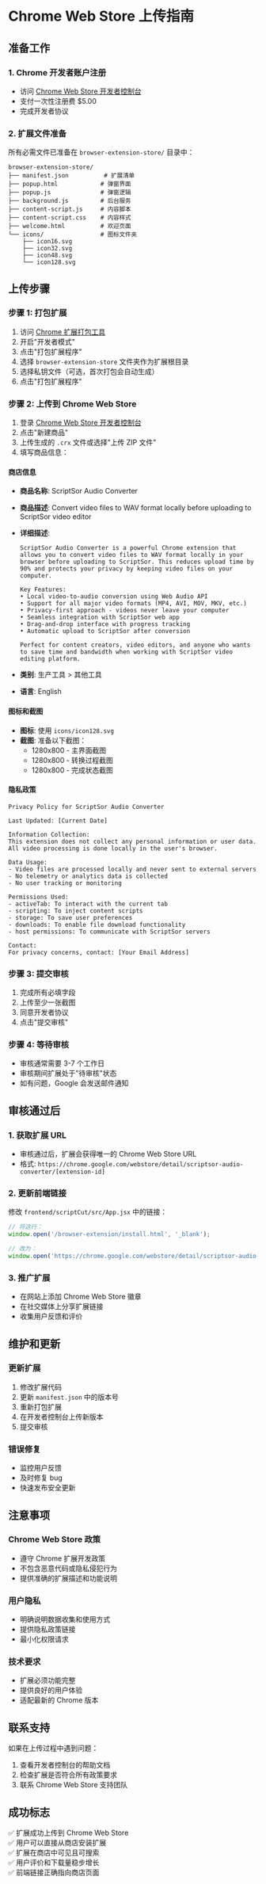 # Chrome Web Store 上传指南

## 准备工作

### 1. Chrome 开发者账户注册
- 访问 [Chrome Web Store 开发者控制台](https://chrome.google.com/webstore/devconsole/)
- 支付一次性注册费 $5.00
- 完成开发者协议

### 2. 扩展文件准备
所有必需文件已准备在 `browser-extension-store/` 目录中：

```
browser-extension-store/
├── manifest.json          # 扩展清单
├── popup.html            # 弹窗界面
├── popup.js              # 弹窗逻辑
├── background.js         # 后台服务
├── content-script.js     # 内容脚本
├── content-script.css    # 内容样式
├── welcome.html          # 欢迎页面
└── icons/                # 图标文件夹
    ├── icon16.svg
    ├── icon32.svg
    ├── icon48.svg
    └── icon128.svg
```

## 上传步骤

### 步骤 1: 打包扩展
1. 访问 [Chrome 扩展打包工具](chrome://extensions/)
2. 开启"开发者模式"
3. 点击"打包扩展程序"
4. 选择 `browser-extension-store` 文件夹作为扩展根目录
5. 选择私钥文件（可选，首次打包会自动生成）
6. 点击"打包扩展程序"

### 步骤 2: 上传到 Chrome Web Store
1. 登录 [Chrome Web Store 开发者控制台](https://chrome.google.com/webstore/devconsole/)
2. 点击"新建商品"
3. 上传生成的 `.crx` 文件或选择"上传 ZIP 文件"
4. 填写商品信息：

#### 商店信息
- **商品名称**: ScriptSor Audio Converter
- **商品描述**: Convert video files to WAV format locally before uploading to ScriptSor video editor
- **详细描述**: 
  ```
  ScriptSor Audio Converter is a powerful Chrome extension that allows you to convert video files to WAV format locally in your browser before uploading to ScriptSor. This reduces upload time by 90% and protects your privacy by keeping video files on your computer.
  
  Key Features:
  • Local video-to-audio conversion using Web Audio API
  • Support for all major video formats (MP4, AVI, MOV, MKV, etc.)
  • Privacy-first approach - videos never leave your computer
  • Seamless integration with ScriptSor web app
  • Drag-and-drop interface with progress tracking
  • Automatic upload to ScriptSor after conversion
  
  Perfect for content creators, video editors, and anyone who wants to save time and bandwidth when working with ScriptSor video editing platform.
  ```

- **类别**: 生产工具 > 其他工具
- **语言**: English

#### 图标和截图
- **图标**: 使用 `icons/icon128.svg`
- **截图**: 准备以下截图：
  - 1280x800 - 主界面截图
  - 1280x800 - 转换过程截图
  - 1280x800 - 完成状态截图

#### 隐私政策
```
Privacy Policy for ScriptSor Audio Converter

Last Updated: [Current Date]

Information Collection:
This extension does not collect any personal information or user data. All video processing is done locally in the user's browser.

Data Usage:
- Video files are processed locally and never sent to external servers
- No telemetry or analytics data is collected
- No user tracking or monitoring

Permissions Used:
- activeTab: To interact with the current tab
- scripting: To inject content scripts
- storage: To save user preferences
- downloads: To enable file download functionality
- host permissions: To communicate with ScriptSor servers

Contact:
For privacy concerns, contact: [Your Email Address]
```

### 步骤 3: 提交审核
1. 完成所有必填字段
2. 上传至少一张截图
3. 同意开发者协议
4. 点击"提交审核"

### 步骤 4: 等待审核
- 审核通常需要 3-7 个工作日
- 审核期间扩展处于"待审核"状态
- 如有问题，Google 会发送邮件通知

## 审核通过后

### 1. 获取扩展 URL
- 审核通过后，扩展会获得唯一的 Chrome Web Store URL
- 格式: `https://chrome.google.com/webstore/detail/scriptsor-audio-converter/[extension-id]`

### 2. 更新前端链接
修改 `frontend/scriptCut/src/App.jsx` 中的链接：

```javascript
// 将这行：
window.open('/browser-extension/install.html', '_blank');

// 改为：
window.open('https://chrome.google.com/webstore/detail/scriptsor-audio-converter/[extension-id]', '_blank');
```

### 3. 推广扩展
- 在网站上添加 Chrome Web Store 徽章
- 在社交媒体上分享扩展链接
- 收集用户反馈和评价

## 维护和更新

### 更新扩展
1. 修改扩展代码
2. 更新 `manifest.json` 中的版本号
3. 重新打包扩展
4. 在开发者控制台上传新版本
5. 提交审核

### 错误修复
- 监控用户反馈
- 及时修复 bug
- 快速发布安全更新

## 注意事项

### Chrome Web Store 政策
- 遵守 Chrome 扩展开发政策
- 不包含恶意代码或隐私侵犯行为
- 提供准确的扩展描述和功能说明

### 用户隐私
- 明确说明数据收集和使用方式
- 提供隐私政策链接
- 最小化权限请求

### 技术要求
- 扩展必须功能完整
- 提供良好的用户体验
- 适配最新的 Chrome 版本

## 联系支持

如果在上传过程中遇到问题：
1. 查看开发者控制台的帮助文档
2. 检查扩展是否符合所有政策要求
3. 联系 Chrome Web Store 支持团队

## 成功标志

✅ 扩展成功上传到 Chrome Web Store  
✅ 用户可以直接从商店安装扩展  
✅ 扩展在商店中可见且可搜索  
✅ 用户评价和下载量稳步增长  
✅ 前端链接正确指向商店页面
